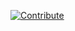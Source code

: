 [![Contribute](https://www.eclipse.org/che/factory-contribute.svg)](https://che.prod-preview.openshift.io/f?url=https://raw.githubusercontent.com/ibuziuk/my-che-devfiles/master/angular/devfile.yaml)
